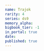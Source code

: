 ```yaml
---
name: Trajok
rarity: 4
series: ds9
memory_alpha:
bigbook_tier: -1
in_portal: true
date:
published: true
---
```



